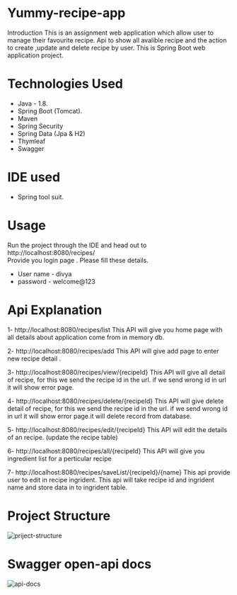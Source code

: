 # Yummy-recipe-app
Introduction
This is an assignment  web application which allow user to manage their favourite recipe.
Api to show all avalible recipe and the action to create ,update and delete recipe by user.
This is Spring Boot web application project.

# Technologies Used
* Java - 1.8.
* Spring Boot (Tomcat).
* Maven
* Spring Security
* Spring Data (Jpa & H2)
* Thymleaf
* Swagger

# IDE used
* Spring tool suit.

# Usage
Run the project through the IDE and head out to http://localhost:8080/recipes/   
Provide you login page .
Please fill these details.

* User name - divya
* password - welcome@123

# Api Explanation

1- http://localhost:8080/recipes/list
This API will give you home page with all details about application come from in memory db.

2- http://localhost:8080/recipes/add
This API will give add   page to enter new  recipe detail .

3- http://localhost:8080/recipes/view/{recipeId}
This API will give all detail of  recipe, for this  we send the recipe id in the url.
if we send wrong id in url it will  show error page.

4- http://localhost:8080/recipes/delete/{recipeId}
This API will give delete  detail of  recipe, for this we send the recipe id in the url.
if we send wrong id in url it will  show error page.it will delete record from database.

5- http://localhost:8080/recipes/edit/{recipeId}
This API will edit  the details of an recipe. (update the recipe table)

6- http://localhost:8080/recipes/all/{recipeId}
This API will give you ingredient list for a perticular recipe

7- http://localhost:8080/recipes/saveList/{recipeId}/{name}
  This api  provide user to edit in recipe ingrident.
  This api will take recipe id and ingrident name and store data in to ingrident table.



# Project Structure


![priject-structure](https://user-images.githubusercontent.com/5101055/160420479-1c50326e-3a25-4f49-8134-c14b58a61e26.png)



# Swagger open-api docs

![api-docs](https://user-images.githubusercontent.com/5101055/160420736-8cc38406-ee50-4e4a-8c92-43305aea9b29.png)





